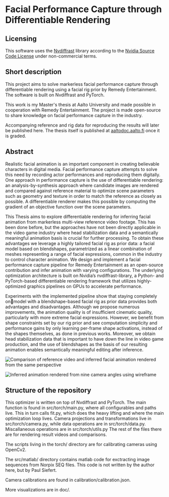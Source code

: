 # Facial Performance Capture through Differentiable Rendering

## Licensing

This software uses the [Nvdiffrast](https://github.com/NVlabs/nvdiffrast) library according to the [Nvidia Source Code License](https://github.com/NVlabs/nvdiffrast/blob/main/LICENSE.txt) under non-commercial terms.

## Short description

This project aims to solve markerless facial performance capture through differentiable rendering using a facial rig prior by Remedy Entertainment. The software is built on Nvdiffrast and PyTorch.

This work is my Master's thesis at Aalto University and made possible in cooperation with Remedy Entertainment. The project is made open-source to share knowledge on facial performance capture in the industry.

Accompanying reference and rig data for reproducing the results will later be published here. The thesis itself is published at [aaltodoc.aalto.fi](aaltodoc.aalto.fi) once it is graded.

## Abstract

Realistic facial animation is an important component in creating believable
characters in digital media. Facial performance capture attempts to solve this need
by recording actor performances and reproducing them digitally. One approach in
performance capture is the use of differentiable rendering: an analysis-by-synthesis
approach where candidate images are rendered and compared against reference
material to optimize scene parameters such as geometry and texture in order to
match the reference as closely as possible. A differentiable renderer makes this possible
by computing the gradient of an objective function over the scene parameters.

This Thesis aims to explore differentiable rendering for inferring facial animation
from markerless multi-view reference video footage. This has been done before, but the
approaches have not been directly applicable in the video game industry where head
stabilization data and a semantically meaningful animation basis is crucial for further
processing. To obtain these advantages we leverage a highly tailored facial rig as prior
data: a facial model based on blendshapes, parametrized as a linear combination of
meshes representing a range of facial expressions, common in the industry to control
character animation. We design and implement a facial performance capture pipeline
for Remedy Entertainment as an open-source contribution and infer animation with
varying configurations. The underlying optimization architecture is built on Nvidia’s
nvdiffrast-library, a Python- and PyTorch-based differentiable rendering framework
that utilizes highly-optimized graphics pipelines on GPUs to accelerate performance.

Experiments with the implemented pipeline show that staying completely onmodel 
with a blendshape-based facial rig as prior data provides both advantages
and disadvantages. Although we propose numerous improvements, the animation
quality is of insufficient cinematic quality, particularly with more extreme facial
expressions. However, we benefit from shape constraints set by our rig prior and
see computation simplicity and performance gains by only learning per-frame shape
activations, instead of the shapes themselves, as done in previous works. Moreover,
we obtain head stabilization data that is important to have down the line in video
game production, and the use of blendshapes as the basis of our resulting animation
enables semantically meaningful editing after inference.

![Comparison of reference video and inferred facial animation rendered from the same perspective](doc/comparison_texture.gif)

![Inferred animation rendered from nine camera angles using wireframe](doc/wireframe_grid.gif)

## Structure of the repository

This optimizer is written on top of Nvdiffrast and PyTorch. The main function is found in src/torch/main.py, where all 
configurables and paths live. This in turn calls fit.py, which does the heavy lifting and where the main optimization 
loop lives. Camera projections and transformations live in src/torch/camera.py, while data operations are in src/torch/data.py. 
Miscallaneous operations are in src/torch/utils.py The rest of the files there are for rendering result videos and comparisons.

The scripts living in the torch/ directory are for calibrating cameras using OpenCv2.

The src/matlab/ directory contains matlab code for exctracting image sequences from Norpix SEQ files. This code is not 
written by the author here, but by Paul Siefert.

Camera calibrations are found in calibration/calibration.json.

More visualizations are in doc/.
